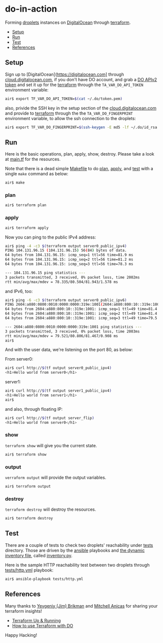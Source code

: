 # do-in-action

Forming [droplets](https://www.digitalocean.com/products/compute/)
instances on [DigitalOcean](https://digitalocean.com)
through [terraform](https://terraform.io).

- [Setup](#setup)
- [Run](#run)
- [Test](#test)
- [References](#references)

## Setup

Sign up to [DigitalOcean](https://digitalocean.com] through
[cloud.digitalocean.com](https://cloud.digitalocean.com/registrations/new),
if you don't have DO account, and grab a [DO APIv2 token](https://www.digitalocean.com/community/tutorials/how-to-use-the-digitalocean-api-v2)
and set it up for the [terraform](https://terraform.io) through
the `TA_VAR_DO_API_TOKEN` environment variable:

```sh
air$ export TF_VAR_DO_API_TOKEN=$(cat ~/.do/token.pem)
```

also, privide the SSH key in the setup section of the
[cloud.digitalocean.com](https://www.google.com/url?sa=t&rct=j&q=&esrc=s&source=web&cd=12&ved=0ahUKEwjy1Z-Gs6LUAhWP2YMKHdz3ChUQFghUMAs&url=https%3A%2F%2Fwww.digitalocean.com%2Fcommunity%2Ftutorials%2Fhow-to-set-up-ssh-keys--2&usg=AFQjCNGf2nqGqjoCm0fCqIV3mR-djWG8qA)
and provide to [terraform](https://terraform.io) through the
the `TA_VAR_DO_FINGERPRINT` environment variable, to allow the
ssh connection to the droplets:

```sh
air$ export TF_VAR_DO_FINGERPRINT=$(ssh-keygen -E md5 -lf ~/.do/id_rsa.pub|awk '{print $2}'|sed 's/MD5://')
```

## Run

Here is the basic operations, plan, apply, show, destroy.
Please take a look at [main.tf](main.tf) for the resources.

Note that there is a dead simple [Makefile](Makefile) to do
[plan](#plan), [apply](#apply), and [test](#test) with a
single `make` command as below:

```sh
air$ make
```

### plan

```sh
air$ terraform plan
```

### apply

```sh
air$ terraform apply
```

Now you can ping to the public IPv4 address:

```sh
air$ ping -4 -c3 $(terraform output server0_public_ipv4)
PING 104.131.96.15 (104.131.96.15) 56(84) bytes of data.
64 bytes from 104.131.96.15: icmp_seq=1 ttl=56 time=81.9 ms
64 bytes from 104.131.96.15: icmp_seq=2 ttl=56 time=81.2 ms
64 bytes from 104.131.96.15: icmp_seq=3 ttl=56 time=78.3 ms

--- 104.131.96.15 ping statistics ---
3 packets transmitted, 3 received, 0% packet loss, time 2002ms
rtt min/avg/max/mdev = 78.335/80.504/81.943/1.578 ms
```
and IPv6, too:

```sh
air$ ping -6 -c3 $(terraform output server0_public_ipv6)
PING 2604:a880:0800:0010:0000:0000:319e:1001(2604:a880:800:10::319e:1001) 56 data bytes
64 bytes from 2604:a880:800:10::319e:1001: icmp_seq=1 ttl=49 time=81.4 ms
64 bytes from 2604:a880:800:10::319e:1001: icmp_seq=2 ttl=49 time=81.4 ms
64 bytes from 2604:a880:800:10::319e:1001: icmp_seq=3 ttl=49 time=79.5 ms

--- 2604:a880:0800:0010:0000:0000:319e:1001 ping statistics ---
3 packets transmitted, 3 received, 0% packet loss, time 2003ms
rtt min/avg/max/mdev = 79.521/80.806/81.467/0.908 ms
air$
```

And with the user data, we're listening on the port 80, as below:

From server0:

```sh
air$ curl http://$(tf output server0_public_ipv4)
<h1>Hello world from server0</h1>
```

server1:

```sh
air$ curl http://$(tf output server1_public_ipv4)
<h1>Hello world from server1</h1>
air$
```

and also, through floating IP:

```sh
air$ curl http://$(tf output server_flip)
<h1>Hello world from server0</h1>
```

### show

`terraform show` will give you the current state.

```sh
air$ terraform show
```

### output

`verraform output` will provide the output variables.

```sh
air$ terraform output
```

### destroy

`terraform destroy` will destroy the resources.

```sh
air$ terraform destroy
```

## Test

There are a couple of tests to check two droplets' reachability under
[tests](tests) directory.  Those are driven by the
[ansible](http://ansible.com) playbooks and
[the dynamic inventory file](http://docs.ansible.com/ansible/intro_dynamic_inventory.html),
called [inventory.py](inventory.py).

Here is the sample HTTP reachability test between two droplets through
[tests/http.yml](tests/http.yml) playbook:

```sh
air$ ansible-playbook tests/http.yml
```

## References

Many thanks to [Yevgeniy (Jim) Brikman](http://www.ybrikman.com/) and
[Mitchell Anicas](https://twitter.com/thisismitch) for
sharing your terraform insights!

- [Terraform Up & Running](http://shop.oreilly.com/product/0636920061939.do)
- [How to use Terraform with DO](https://www.digitalocean.com/community/tutorials/how-to-use-terraform-with-digitalocean)

Happy Hacking!
